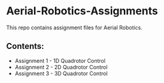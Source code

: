 # Aerial-Robotics-Assignments
This repo contains assignment files for Aerial Robotics.
## Contents: 
 - Assignment 1 - 1D Quadrotor Control
 - Assignment 2 - 2D Quadrotor Control
 - Assignment 3 - 3D Quadrotor Control
 
 
 
